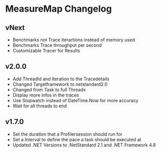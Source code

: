 # MeasureMap Changelog

## vNext
- Benchmarks not Trace iterartions instead of memory used
- Benchmarks Trace throughput per second
- Customizable Tracer for Results

## v2.0.0
- Add ThreadId and Iteration to the Tracedetails
- Changed Targetframework to netstandard2.0
- Changed from Task to full Threads
- Display more infos in the traces
- Use Stopwatch instead of DateTime.Now for more accuracy
- Wait for all threads to end

## v1.7.0
- Set the duration that a Profilersession should run for
- Set a Interval to define the pace a task should be executed at
- Updated .NET Versions to .NetStandard 2.1 and .NET Framework 4.8
